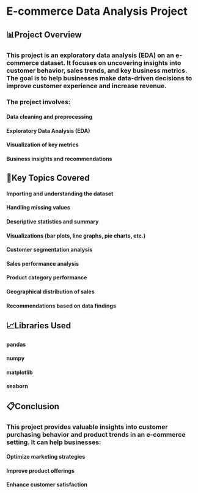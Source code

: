# E-commerce Data Analysis Project

## 📊Project Overview
### This project is an exploratory data analysis (EDA) on an e-commerce dataset. It focuses on uncovering insights into customer behavior, sales trends, and key business metrics. The goal is to help businesses make data-driven decisions to improve customer experience and increase revenue.
### The project involves:
#### Data cleaning and preprocessing
#### Exploratory Data Analysis (EDA)
#### Visualization of key metrics
#### Business insights and recommendations

## 📌Key Topics Covered
#### Importing and understanding the dataset
#### Handling missing values
#### Descriptive statistics and summary
#### Visualizations (bar plots, line graphs, pie charts, etc.)
#### Customer segmentation analysis
#### Sales performance analysis
#### Product category performance
#### Geographical distribution of sales
#### Recommendations based on data findings

## 📈Libraries Used
#### pandas
#### numpy
#### matplotlib
#### seaborn

## 📋Conclusion
### This project provides valuable insights into customer purchasing behavior and product trends in an e-commerce setting. It can help businesses:
#### Optimize marketing strategies
#### Improve product offerings
#### Enhance customer satisfaction
